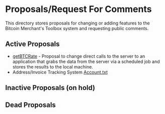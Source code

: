 # Proposals/Request For Comments
This directory stores proposals for changing or adding features to the Bitcoin Merchant's Toolbox system and requesting public comments.
## Active Proposals
* [getBTCRate](getBTCRate.md) - Proposal to change direct calls to the server to an application that grabs the data from the server via a scheduled job and stores the results to the local machine.
* Address/Invoice Tracking System
[Account.txt](IndexTracking.md)

## Inactive Proposals (on hold)

## Dead Proposals

